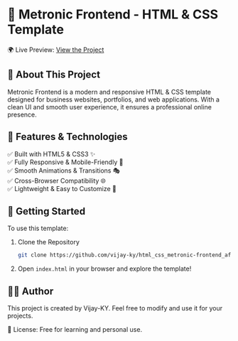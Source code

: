# 🚀 Metronic Frontend - HTML & CSS Template  

🌍 Live Preview: [View the Project](https://vijay-ky.github.io/html_css_metronic-frontend_afrin/)  

## 📌 About This Project  
Metronic Frontend is a modern and responsive HTML & CSS template designed for business websites, portfolios, and web applications. With a clean UI and smooth user experience, it ensures a professional online presence.  

## 🎨 Features & Technologies  
✅ Built with HTML5 & CSS3 ✨  
✅ Fully Responsive & Mobile-Friendly 📱  
✅ Smooth Animations & Transitions 🎭  
✅ Cross-Browser Compatibility 🌐  
✅ Lightweight & Easy to Customize 🔧  

## 🚀 Getting Started  
To use this template:  
1. Clone the Repository  
   ```sh
   git clone https://github.com/vijay-ky/html_css_metronic-frontend_afrin.git
   ```
2. Open `index.html` in your browser and explore the template!  

## 👨‍💻 Author  
This project is created by Vijay-KY. Feel free to modify and use it for your projects.  

📜 License: Free for learning and personal use.
